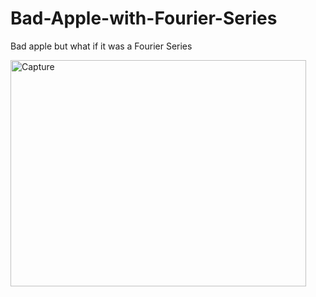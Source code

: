 # Bad-Apple-with-Fourier-Series
Bad apple but what if it was a Fourier Series

<img width="473" height="362" alt="Capture" src="https://github.com/user-attachments/assets/4c4ac5b3-2423-43fe-8884-0fa8160e62d4" />
